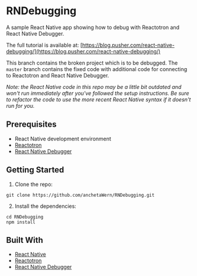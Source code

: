 # RNDebugging

A sample React Native app showing how to debug with Reactotron and React Native Debugger.

The full tutorial is available at: [https://blog.pusher.com/react-native-debugging/](https://blog.pusher.com/react-native-debugging/)

This branch contains the broken project which is to be debugged. The `master` branch contains the fixed code with additional code for connecting 
to Reactotron and React Native Debugger.

_Note: the React Native code in this repo may be a little bit outdated and won't run immediately after you've followed the setup instructions. Be sure to refactor the code to use the more recent React Native syntax if it doesn't run for you._

## Prerequisites

-   React Native development environment
-   [Reactotron](https://github.com/infinitered/reactotron)
-   [React Native Debugger](https://github.com/jhen0409/react-native-debugger)

## Getting Started

1.  Clone the repo:

```
git clone https://github.com/anchetaWern/RNDebugging.git
```

2.  Install the dependencies:

```
cd RNDebugging
npm install
```

## Built With

-   [React Native](https://facebook.github.io/react-native/)
-   [Reactotron](https://github.com/infinitered/reactotron)
-   [React Native Debugger](https://github.com/jhen0409/react-native-debugger)
